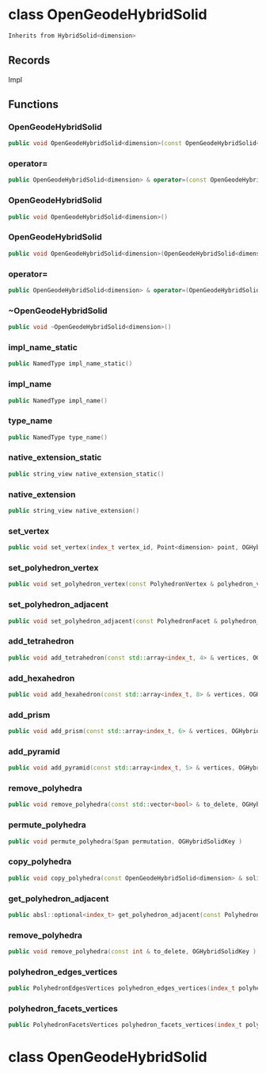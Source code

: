 # class OpenGeodeHybridSolid


```cpp
Inherits from HybridSolid<dimension>
```



## Records

Impl



## Functions

### OpenGeodeHybridSolid

```cpp
public void OpenGeodeHybridSolid<dimension>(const OpenGeodeHybridSolid<dimension> & )
```


### operator=

```cpp
public OpenGeodeHybridSolid<dimension> & operator=(const OpenGeodeHybridSolid<dimension> & )
```


### OpenGeodeHybridSolid

```cpp
public void OpenGeodeHybridSolid<dimension>()
```


### OpenGeodeHybridSolid

```cpp
public void OpenGeodeHybridSolid<dimension>(OpenGeodeHybridSolid<dimension> && other)
```


### operator=

```cpp
public OpenGeodeHybridSolid<dimension> & operator=(OpenGeodeHybridSolid<dimension> && other)
```


### ~OpenGeodeHybridSolid

```cpp
public void ~OpenGeodeHybridSolid<dimension>()
```


### impl_name_static

```cpp
public NamedType impl_name_static()
```


### impl_name

```cpp
public NamedType impl_name()
```


### type_name

```cpp
public NamedType type_name()
```


### native_extension_static

```cpp
public string_view native_extension_static()
```


### native_extension

```cpp
public string_view native_extension()
```


### set_vertex

```cpp
public void set_vertex(index_t vertex_id, Point<dimension> point, OGHybridSolidKey )
```


### set_polyhedron_vertex

```cpp
public void set_polyhedron_vertex(const PolyhedronVertex & polyhedron_vertex, index_t vertex_id, OGHybridSolidKey )
```


### set_polyhedron_adjacent

```cpp
public void set_polyhedron_adjacent(const PolyhedronFacet & polyhedron_facet, index_t adjacent_id, OGHybridSolidKey )
```


### add_tetrahedron

```cpp
public void add_tetrahedron(const std::array<index_t, 4> & vertices, OGHybridSolidKey )
```


### add_hexahedron

```cpp
public void add_hexahedron(const std::array<index_t, 8> & vertices, OGHybridSolidKey )
```


### add_prism

```cpp
public void add_prism(const std::array<index_t, 6> & vertices, OGHybridSolidKey )
```


### add_pyramid

```cpp
public void add_pyramid(const std::array<index_t, 5> & vertices, OGHybridSolidKey )
```


### remove_polyhedra

```cpp
public void remove_polyhedra(const std::vector<bool> & to_delete, OGHybridSolidKey )
```

### permute_polyhedra

```cpp
public void permute_polyhedra(Span permutation, OGHybridSolidKey )
```


### copy_polyhedra

```cpp
public void copy_polyhedra(const OpenGeodeHybridSolid<dimension> & solid_mesh, OGHybridSolidKey )
```


### get_polyhedron_adjacent

```cpp
public absl::optional<index_t> get_polyhedron_adjacent(const PolyhedronFacet & polyhedron_facet)
```


### remove_polyhedra

```cpp
public void remove_polyhedra(const int & to_delete, OGHybridSolidKey )
```


### polyhedron_edges_vertices

```cpp
public PolyhedronEdgesVertices polyhedron_edges_vertices(index_t polyhedron)
```


### polyhedron_facets_vertices

```cpp
public PolyhedronFacetsVertices polyhedron_facets_vertices(index_t polyhedron)
```




# class OpenGeodeHybridSolid

